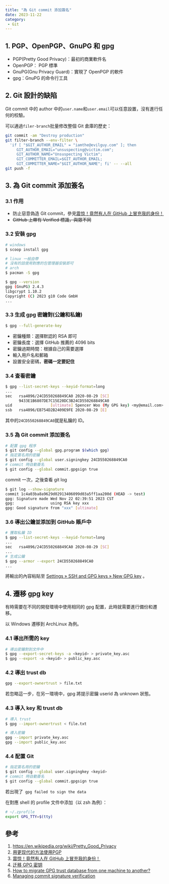 ```yaml
---
title: "為 Git commit 添加簽名"
date: 2023-11-22
category:
 - Git
---
```


## 1. PGP、OpenPGP、GnuPG 和 gpg

- PGP(Pretty Good Privacy)：最初的商業軟件名
- OpenPGP： PGP 標準
- GnuPG(Gnu Privacy Guard)：實現了 OpenPGP 的軟件
- gpg：GnuPG 的命令行工具

## 2. Git 設計的缺陷

Git commit 中的 author 中的`user.name`和`user.email`可以任意設置，沒有進行任何的校驗。

可以通過`filer-branch`批量修改整個 Git 倉庫的歷史：

```sh
git commit -am "Destroy production"
git filter-branch --env-filter \
  'if [ "$GIT_AUTHOR_EMAIL" = "iamthe@evilguy.com" ]; then
     GIT_AUTHOR_EMAIL="unsuspecting@victim.com";
     GIT_AUTHOR_NAME="Unsuspecting Victim";
     GIT_COMMITTER_EMAIL=$GIT_AUTHOR_EMAIL;
     GIT_COMMITTER_NAME="$GIT_AUTHOR_NAME"; fi' -- --all
git push -f
```

## 3. 為 Git commit 添加簽名

### 3.1 作用

- 防止惡意偽造 Git commit，參見[震惊！竟然有人在 GitHub 上冒充我的身份！      ](https://blog.spencerwoo.com/2020/08/wait-this-is-not-my-commit/)
- <del>GitHub 上帶有 Verified 標識，與眾不同</del>

### 3.2 安裝 gpg

```sh
# windows
$ scoop install gpg

# linux 一般自帶
# 沒有的話使用對應的包管理器安裝即可
# arch
$ pacman -S gpg

$ gpg --version 
gpg (GnuPG) 2.4.3
libgcrypt 1.10.2
Copyright (C) 2023 g10 Code GmbH
...
```

### 3.3 生成 gpg 密鑰對(公鑰和私鑰)

```sh
$ gpg --full-generate-key
```

- 密鑰種類：選擇默認的 RSA 即可
- 密鑰長度：選擇 GitHub 推薦的 4096 bits
- 密鑰過期時間：根據自己的需要選擇
- 輸入用戶名和郵箱
- 設置安全密碼，**密碼一定要記住**

### 3.4 查看密鑰

```sh
$ gpg --list-secret-keys --keyid-format=long
...
sec   rsa4096/24CD550268849CA0 2020-08-29 [SC]
      9433E1B6807DE7C15E20DC3B24CD550268849CA0
uid                 [ultimate] Spencer Woo (My GPG key) <my@email.com>
ssb   rsa4096/EB754D2B2409E9FE 2020-08-29 [E]
```

其中的`24CD550268849CA0`就是私鑰的 ID。

### 3.5 為 Git commit 添加簽名

```sh
# 配置 gpg 程序
$ git config --global gpg.program $(which gpg)
# 指定簽名用的密鑰
$ git config --global user.signingkey 24CD550268849CA0
# commit 時自動簽名
$ git config --global commit.gpgsign true
```

commit 一次，之後查看 git log

```sh
$ git log --show-signature
commit 1c4a03ba8a9629d02913406099d03a5ff1aa200d (HEAD -> test)
gpg: Signature made Wed Nov 22 02:39:51 2023 CST
gpg:                using RSA key xxx
gpg: Good signature from "xxx" [ultimate]
```

### 3.6 導出公鑰並添加到 GitHub 賬戶中

```sh
# 獲取私鑰 ID
$ gpg --list-secret-keys --keyid-format=long
...
sec   rsa4096/24CD550268849CA0 2020-08-29 [SC]
...
# 生成公鑰
$ gpg --armor --export 24CD550268849CA0
...
```

將輸出的內容粘貼至 [Settings » SSH and GPG keys » New GPG key](https://github.com/settings/keys) 。

## 4. 遷移 gpg key

有時需要在不同的開發環境中使用相同的 gpg 配置，此時就需要進行備份和遷移。

以 Windows 遷移到 ArchLinux 為例。

### 4.1 導出所需的 key

```sh
# 導出密鑰對到文件中
$ gpg --export-secret-keys -a <keyid> > private_key.asc
$ gpg --export -a <keyid> > public_key.asc
```

### 4.2 導出 trust db 

```sh
gpg --export-ownertrust > file.txt
```

若忽略這一步，在另一環境中，gpg 將提示密鑰 userid 為 unknown 狀態。

### 4.3 導入 key 和 trust db

```sh
# 導入 trust
$ gpg --import-ownertrust < file.txt

# 導入密鑰
gpg --import private_key.asc
gpg --import public_key.asc
```

### 4.4 配置 Git

```sh
# 指定簽名用的密鑰
$ git config --global user.signingkey <keyid>
# commit 時自動簽名
$ git config --global commit.gpgsign true
```

若出現了` gpg failed to sign the data`

在對應 shell 的 profile 文件中添加（以 zsh 為例）：

```sh
# ~/.zprofile
export GPG_TTY=$(tty)
```

## 參考

1. https://en.wikipedia.org/wiki/Pretty_Good_Privacy
2. [用更现代的方法使用PGP](https://ulyc.github.io/2021/01/13/2021%E5%B9%B4-%E7%94%A8%E6%9B%B4%E7%8E%B0%E4%BB%A3%E7%9A%84%E6%96%B9%E6%B3%95%E4%BD%BF%E7%94%A8PGP-%E4%B8%8A/)
3. [震惊！竟然有人在 GitHub 上冒充我的身份！      ](https://blog.spencerwoo.com/2020/08/wait-this-is-not-my-commit/)
4. [迁移 GPG 密钥](https://anandzhang.com/posts/essay/5)
5. [How to migrate GPG trust database from one machine to another?](https://unix.stackexchange.com/questions/210348/how-to-migrate-gpg-trust-database-from-one-machine-to-another)
6. [Managing commit signature verification](https://docs.github.com/en/github/authenticating-to-github/managing-commit-signature-verification)